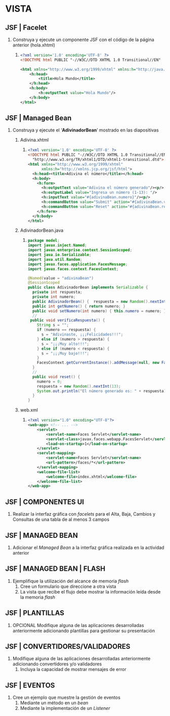 # VISTA

## JSF | Facelet

1. Construya y ejecute un componente JSF con el código de la página anterior (hola.xhtml) 

      1. ```xml
         <?xml version='1.0' encoding='UTF-8' ?>
         <!DOCTYPE html PUBLIC "-//W3C//DTD XHTML 1.0 Transitional//EN"
                                                                                            "http://www.w3.org/TR/xhtml1/DTD/xhtml1-transitional.dtd">
         <html xmlns="http://www.w3.org/1999/xhtml" xmlns:h="http://java.sun.com/jsf/html">
             <h:head>
                 <title>Hola Mundo</title>
             </h:head>
             <h:body>
                 <h:outputText value="Hola Mundo"/>
             </h:body>
         </html>
         ```

## JSF | Managed Bean

1. Construya y ejecute el ‘**AdivinadorBean**’ mostrado en las diapositivas

   1. Adivina.xhtml

      1. ```xml
         <?xml version='1.0' encoding='UTF-8' ?>
         <!DOCTYPE html PUBLIC "-//W3C//DTD XHTML 1.0 Transitional//EN"
           "http://www.w3.org/TR/xhtml1/DTD/xhtml1-transitional.dtd">
         <html xmlns="http://www.w3.org/1999/xhtml"
               xmlns:h="http://xmlns.jcp.org/jsf/html">
           <h:head><title>Adivina el número</title></h:head>
           <h:body>
             <h:form>
               <h:outputText value="Adivina el número generado"/><p/>
               <h:outputLabel value="Ingresa un número (1-13): "/>
               <h:inputText value="#{adivinaBean.numero}"/><p/>
               <h:commandButton value="Submit" action="#{adivinaBean.verificaRespuesta()}"/>
               <h:commandButton value="Reset" action="#{adivinaBean.reset()}"/>
             </h:form>
           </h:body>
         </html>
         ```

   2. AdivinadorBean.java

      1. ```java
         package model;
         import javax.inject.Named;
         import javax.enterprise.context.SessionScoped;
         import java.io.Serializable;
         import java.util.Random;
         import javax.faces.application.FacesMessage;
         import javax.faces.context.FacesContext;

         @Named(value = "adivinaBean")
         @SessionScoped
         public class AdivinadorBean implements Serializable {
           private int respuesta;
           private int numero;
           public AdivinadorBean() {  respuesta = new Random().nextInt(13);  }
           public int getNumero() { return numero; }
           public void setNumero(int numero) { this.numero = numero; }
           //
          public void verificaRespuesta() {
             String s = "";
             if (numero == respuesta) {
               s = "Adivinaste, ¡¡¡Felicidades!!!";
             } else if (numero > respuesta) {
               s = "¡¡¡Muy alto!!!";
             } else if (numero < respuesta) {
               s = "¡¡¡Muy bajo!!!";
             }
             FacesContext.getCurrentInstance().addMessage(null, new FacesMessage(s));
           }
           //
           public void reset() {
             numero = 0;
             respuesta = new Random().nextInt(13);
             System.out.println("El número generado es: " + respuesta);
           }
         }
         ```

   3. web.xml

      1. ```xml
         <?xml version="1.0" encoding="UTF-8"?>
         <web-app> <!-- ... -->
             <servlet>
                 <servlet-name>Faces Servlet</servlet-name>
                 <servlet-class>javax.faces.webapp.FacesServlet</servlet-class>
                 <load-on-startup>1</load-on-startup>
             </servlet>
             <servlet-mapping>
                 <servlet-name>Faces Servlet</servlet-name>
                 <url-pattern>/faces/*</url-pattern>
             </servlet-mapping>
             <welcome-file-list>
                 <welcome-file>index.xhtml</welcome-file>
             </welcome-file-list>
         </web-app>
         ```

## JSF | COMPONENTES UI

1. Realizar la interfaz gráfica con *facelets* para el Alta, Baja, Cambios y Consultas de una tabla de al menos 3 campos

## JSF | MANAGED BEAN

1. Adicionar el *Managed Bean* a la interfaz gráfica realizada en la actividad anterior

## JSF | MANAGED BEAN | FLASH

1. Ejemplifique la utilización del alcance de memoria *flash*
   1. Cree un formulario que direccione a otra vista
   2. La vista que recibe el flujo debe mostrar la información leída desde la memoria *flash*

## JSF | PLANTILLAS

1. OPCIONAL
   Modifique alguna de las aplicaciones desarrolladas anteriormente adicionando plantillas para gestionar su presentación

## JSF | CONVERTIDORES/VALIDADORES

1. Modifique alguna de las aplicaciones desarrolladas anteriormente adicionando convertidores y/o validadores
   1. Incluya la capacidad de mostrar mensajes de error

## JSF | EVENTOS

1. Cree un ejemplo que muestre la gestión de eventos
   1. Mediante un método en un *bean*
   2. Mediante la implementación de un *Listener*
